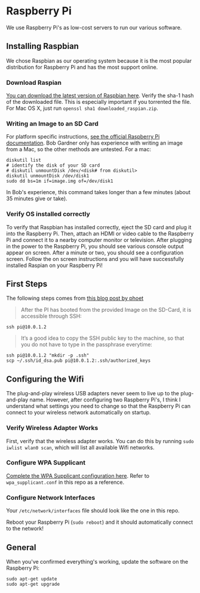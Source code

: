 # Raspberry Pi
We use Raspberry Pi's as low-cost servers to run our various software.


## Installing Raspbian
We chose Raspbian as our operating system because it is the most popular
distribution for Raspberry Pi and has the most support online.

### Download Raspian
[You can download the latest version of Raspbian
here](http://www.raspberrypi.org/downloads/). Verify the sha-1 hash of the
downloaded file. This is especially important if you torrented the file. For
Mac OS X, just run `openssl sha1 downloaded_raspian.zip`.

### Writing an Image to an SD Card
For platform specific instructions, [see the official Raspberry Pi
documentation](http://www.raspberrypi.org/documentation/installation/installing-images/).
Bob Gardner only has experience with writing an image from a Mac, so the other
methods are untested. For a mac:
```
diskutil list
# identify the disk of your SD card
# diskutil unmountDisk /dev/<disk# from diskutil>
diskutil unmountDisk /dev/disk1
sudo dd bs=1m if=image.img of=/dev/disk1
```

In Bob's experience, this command takes longer than a few minutes (about 35
minutes give or take).

### Verify OS installed correctly
To verify that Raspbian has installed correctly, eject the SD card and plug it
into the Raspberry Pi. Then, attach an HDMI or video cable to the Raspberry Pi
and connect it to a nearby computer monitor or television. After plugging in
the power to the Raspberry Pi, you should see various console output appear on
screen. After a minute or two, you should see a configuration screen. Follow
the on screen instructions and you will have successfully installed Raspian on
your Raspberry Pi!


## First Steps
The following steps comes from [this blog post by
phoet](http://nofail.de/2013/01/pulling-strings-on-raspberry-pi/)
> After the PI has booted from the provided Image on the SD-Card, it is
> accessible through SSH:
```
ssh pi@10.0.1.2
```
> It’s a good idea to copy the SSH public key to the machine, so that you do
> not have to type in the passphrase everytime:
```
ssh pi@10.0.1.2 "mkdir -p .ssh"
scp ~/.ssh/id_dsa.pub pi@10.0.1.2:.ssh/authorized_keys
```


## Configuring the Wifi
The plug-and-play wireless USB adapters never seem to live up to the
plug-and-play name. However, after configuring two Raspberry Pi's, I think I
understand what settings you need to change so that the Raspberry Pi can
connect to your wireless network automatically on startup.

### Verify Wireless Adapter Works
First, verify that the wireless adapter works. You can do this by running `sudo
iwlist wlan0 scan`, which will list all available Wifi networks.

### Configure WPA Supplicant
[Complete the WPA Supplicant configuration
here](http://www.raspberrypi.org/documentation/installation/installing-images/).
Refer to `wpa_supplicant.conf` in this repo as a reference.

### Configure Network Interfaces
Your `/etc/network/interfaces` file should look like the one in this repo.

Reboot your Raspberry Pi (`sudo reboot`) and it should automatically connect to
the network!


## General
When you've confirmed everything's working, update the software on the
Raspberry Pi:
```
sudo apt-get update
sudo apt-get upgrade
```
